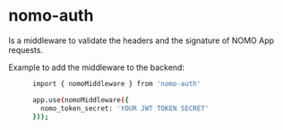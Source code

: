 # nomo-auth

Is a middleware to validate the headers and the signature of NOMO App requests.

Example to add the middleware to the backend:
```bash
      import { nomoMiddleware } from 'nomo-auth'

      app.use(nomoMiddleware({
        nomo_token_secret: 'YOUR JWT TOKEN SECRET'
      }));
```


